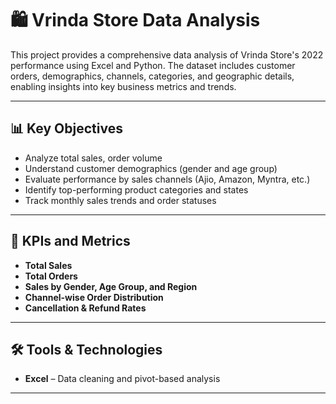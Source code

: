 # 🛍️ Vrinda Store Data Analysis

This project provides a comprehensive data analysis of Vrinda Store's 2022 performance using Excel and Python. The dataset includes customer orders, demographics, channels, categories, and geographic details, enabling insights into key business metrics and trends.

---

## 📊 Key Objectives

- Analyze total sales, order volume
- Understand customer demographics (gender and age group)
- Evaluate performance by sales channels (Ajio, Amazon, Myntra, etc.)
- Identify top-performing product categories and states
- Track monthly sales trends and order statuses

---

## 🧮 KPIs and Metrics

- **Total Sales**
- **Total Orders**
- **Sales by Gender, Age Group, and Region**
- **Channel-wise Order Distribution**
- **Cancellation & Refund Rates**

---

## 🛠️ Tools & Technologies

- **Excel** – Data cleaning and pivot-based analysis
---




